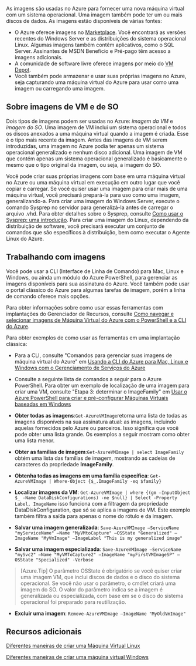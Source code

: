 

As imagens são usadas no Azure para fornecer uma nova máquina virtual com um sistema operacional. Uma imagem também pode ter um ou mais discos de dados. As imagens estão disponíveis de várias fontes:

-	O Azure oferece imagens no [Marketplace](https://azure.microsoft.com/gallery/virtual-machines/). Você encontrará as versões recentes do Windows Server e as distribuições do sistema operacional Linux. Algumas imagens também contêm aplicativos, como o SQL Server. Assinantes de MSDN Benefício e Pré-pago têm acesso a imagens adicionais.
-	A comunidade de software livre oferece imagens por meio do [VM Depot](http://vmdepot.msopentech.com/List/Index).
-	Você também pode armazenar e usar suas próprias imagens no Azure, seja capturando uma máquina virtual do Azure para usar como uma imagem ou carregando uma imagem.

## Sobre imagens de VM e de SO

Dois tipos de imagens podem ser usadas no Azure: *imagem da VM* e *imagem do SO*. Uma imagem de VM inclui um sistema operacional e todos os discos anexados a uma máquina virtual quando a imagem é criada. Esse é o tipo mais recente da imagem. Antes das imagens de VM serem introduzidas, uma imagem no Azure podia ter apenas um sistema operacional generalizado e nenhum disco adicional. Uma imagem de VM que contém apenas um sistema operacional generalizado é basicamente o mesmo que o tipo original da imagem, ou seja, a imagem do SO.

Você pode criar suas próprias imagens com base em uma máquina virtual no Azure ou uma máquina virtual em execução em outro lugar que você copiar e carregar. Se você quiser usar uma imagem para criar mais de uma máquina virtual, você precisará prepará-la para uso como uma imagem, generalizando-a. Para criar uma imagem do Windows Server, execute o comando Sysprep no servidor para generalizá-la antes de carregar o arquivo .vhd. Para obter detalhes sobre o Sysprep, consulte [Como usar o Sysprep: uma introdução](http://go.microsoft.com/fwlink/p/?LinkId=392030). Para criar uma imagem do Linux, dependendo da distribuição de software, você precisará executar um conjunto de comandos que são específicos à distribuição, bem como executar o Agente Linux do Azure.

## Trabalhando com imagens

Você pode usar a CLI (Interface de Linha de Comando) para Mac, Linux e Windows, ou ainda um módulo do Azure PowerShell, para gerenciar as imagens disponíveis para sua assinatura do Azure. Você também pode usar o portal clássico do Azure para algumas tarefas de imagem, porém a linha de comando oferece mais opções.

Para obter informações sobre como usar essas ferramentas com implantações do Gerenciador de Recursos, consulte [Como navegar e selecionar imagens de Máquina Virtual do Azure com o PowerShell e a CLI do Azure](../articles/virtual-machines/virtual-machines-linux-cli-ps-findimage.md).

Para obter exemplos de como usar as ferramentas em uma implantação clássica:

- Para a CLI, consulte "Comandos para gerenciar suas imagens de máquina virtual do Azure" em [Usando a CLI do Azure para Mac, Linux e Windows com o Gerenciamento de Serviços do Azure](../articles/virtual-machines-command-line-tools.md)
- Consulte a seguinte lista de comandos a seguir para o Azure PowerShell. Para obter um exemplo de localização de uma imagem para criar uma VM, consulte "Etapa 3: determinar o ImageFamily" em [Usar o Azure PowerShell para criar e pré-configurar Máquinas Virtuais baseadas em Windows](../articles/virtual-machines/virtual-machines-windows-classic-create-powershell.md)

-	**Obter todas as imagens**:`Get-AzureVMImage`retorna uma lista de todas as imagens disponíveis na sua assinatura atual: as imagens, incluindo aquelas fornecidos pelo Azure ou parceiros. Isso significa que você pode obter uma lista grande. Os exemplos a seguir mostram como obter uma lista menor.
-	**Obter as famílias de imagem**:`Get-AzureVMImage | select ImageFamily` obtém uma lista das famílias de imagem, mostrando as cadeias de caracteres da propriedade **ImageFamily**.
-	**Obtenha todas as imagens em uma família específica**: `Get-AzureVMImage | Where-Object {$_.ImageFamily -eq $family}`
-	**Localizar imagens da VM**: `Get-AzureVMImage | where {(gm –InputObject $_ -Name DataDiskConfigurations) -ne $null} | Select -Property Label, ImageName` isso funciona com a filtragem da propriedade DataDiskConfiguration, que só se aplica a imagens de VM. Este exemplo também filtra a saída para apenas o nome do rótulo e da imagem.
-	**Salvar uma imagem generalizada**: `Save-AzureVMImage –ServiceName "myServiceName" –Name "MyVMtoCapture" –OSState "Generalized" –ImageName "MyVmImage" –ImageLabel "This is my generalized image"`
-	**Salvar uma imagem especializada**: `Save-AzureVMImage –ServiceName "mySvc2" –Name "MyVMToCapture2" –ImageName "myFirstVMImageSP" –OSState "Specialized" -Verbose`
>[Azure.Tip] O parâmetro OSState é obrigatório se você quiser criar uma imagem VM, que inclui discos de dados e o disco do sistema operacional. Se você não usar o parâmetro, o cmdlet criará uma imagem do SO. O valor do parâmetro indica se a imagem é generalizada ou especializada, com base em se o disco do sistema operacional foi preparado para reutilização.
-	**Excluir uma imagem**: `Remove-AzureVMImage –ImageName "MyOldVmImage"`


## Recursos adicionais

[Diferentes maneiras de criar uma Máquina Virtual Linux](../articles/virtual-machines/virtual-machines-linux-creation-choices.md)

[Diferentes maneiras de criar uma máquina virtual Windows](../articles/virtual-machines/virtual-machines-windows-creation-choices.md)

<!-----------HONumber=AcomDC_0330_2016-->
